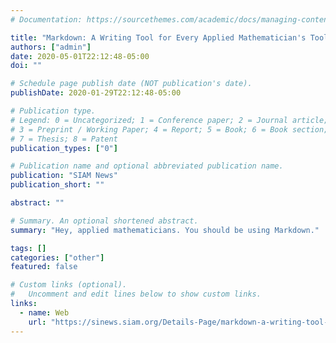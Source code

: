 ```yaml
---
# Documentation: https://sourcethemes.com/academic/docs/managing-content/

title: "Markdown: A Writing Tool for Every Applied Mathematician's Toolbox"
authors: ["admin"]
date: 2020-05-01T22:12:48-05:00
doi: ""

# Schedule page publish date (NOT publication's date).
publishDate: 2020-01-29T22:12:48-05:00

# Publication type.
# Legend: 0 = Uncategorized; 1 = Conference paper; 2 = Journal article;
# 3 = Preprint / Working Paper; 4 = Report; 5 = Book; 6 = Book section;
# 7 = Thesis; 8 = Patent
publication_types: ["0"]

# Publication name and optional abbreviated publication name.
publication: "SIAM News"
publication_short: ""

abstract: ""

# Summary. An optional shortened abstract.
summary: "Hey, applied mathematicians. You should be using Markdown."

tags: []
categories: ["other"]
featured: false

# Custom links (optional).
#   Uncomment and edit lines below to show custom links.
links:
  - name: Web
    url: "https://sinews.siam.org/Details-Page/markdown-a-writing-tool-for-every-applied-mathematicians-toolbox"
---
```

